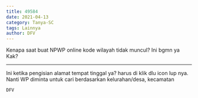 ```yaml
---
title: 49584
date: 2021-04-13
category: Tanya-SC
tags: Lainnya
author: DFV
---
```


Kenapa saat buat NPWP online kode wilayah tidak muncul? Ini bgmn ya Kak?

---

Ini ketika pengisian alamat tempat tinggal ya? harus di klik dlu icon lup nya. Nanti WP diminta untuk cari berdasarkan kelurahan/desa, kecamatan

`DFV`
